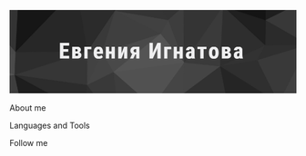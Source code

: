 ![Header](https://raw.githubusercontent.com/evgigna/evgigna/main/assets/header.png)

About me

Languages and Tools

Follow me